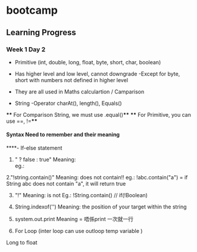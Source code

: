 # bootcamp

## Learning Progress

### Week 1 Day 2

- Primitive (int, double, long, float, byte, short, char, boolean)
- Has higher level and low level, cannot downgrade
  -Except for byte, short with numbers not defined in higher level
- They are all used in Maths calculartion / Camparison

- String
  -Operator
  charAt(), length(), Equals()

**\*\*** For Comparison String, we must use .equal()**\*\***
**\*\*** For Primitive, you can use ==, !=**\*\***
#### Syntax Need to remember  and their meaning
****- If-else statement

1. " ? false : true"
Meaning:    
eg.:        

2."!string.contain()"
Meaning:    does not contain!!
eg.:        !abc.contain("a") = if String abc does not contain "a", it will return true

3. "!"
Meaning:    is not 
Eg.:        !String.contain() // if(!Boolean)

4. String.indexof('') 
Meaning: the position of your target  within the string


5. system.out.print
Meaning = 唔係print 一次就一行

6. For Loop  (inter loop can use outloop temp variable )

Long to float